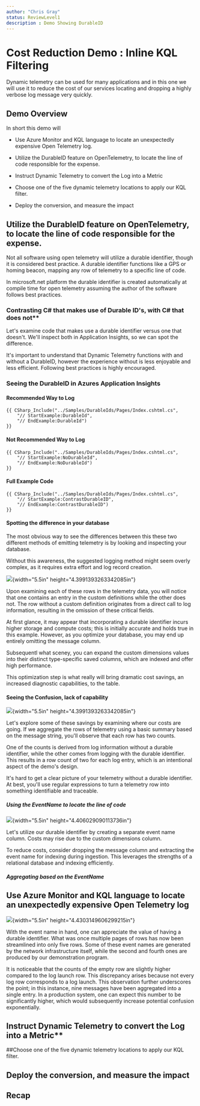 ```yaml
---
author: "Chris Gray"
status: ReviewLevel1
description : Demo Showing DurableID
---
```


# Cost Reduction Demo : Inline KQL Filtering

Dynamic telemetry can be used for many applications and in this one we
will use it to reduce the cost of our services locating and dropping a
highly verbose log message very quickly.

## Demo Overview

In short this demo will

-   Use Azure Monitor and KQL language to locate an unexpectedly
    expensive Open Telemetry log.

-   Utilize the DurableID feature on OpenTelemetry, to locate the line
    of code responsible for the expense.

-   Instruct Dynamic Telemetry to convert the Log into a Metric

-   Choose one of the five dynamic telemetry locations to apply our KQL
    filter.

-   Deploy the conversion, and measure the impact

## Utilize the DurableID feature on OpenTelemetry, to locate the line of code responsible for the expense.

Not all software using open telemetry will utilize a durable identifier,
though it is considered best practice. A durable identifier functions
like a GPS or homing beacon, mapping any row of telemetry to a specific
line of code.

In microsoft.net platform the durable identifier is created
automatically at compile time for open telemetry assuming the author of
the software follows best practices.

### Contrasting C# that makes use of Durable ID's, with C# that does not\*\*

Let\'s examine code that makes use a durable identifier versus one that
doesn\'t. We'll inspect both in Application Insights, so we can spot the
difference.

It\'s important to understand that Dynamic Telemetry functions with and
without a DurableID, however the experience without is less enjoyable
and less efficient. Following best practices is highly encouraged.

### Seeing the DurableID in Azures Application Insights

#### Recommended Way to Log

``` cdocs_include
{{ CSharp_Include("../Samples/DurableIds/Pages/Index.cshtml.cs",
    "// StartExample:DurableId",
    "// EndExample:DurableId")
}}
```

#### Not Recommended Way to Log

``` cdocs_include
{{ CSharp_Include("../Samples/DurableIds/Pages/Index.cshtml.cs",
    "// StartExample:NoDurableId",
    "// EndExample:NoDurableId")
}}
```

#### Full Example Code

``` cdocs_include
{{ CSharp_Include("../Samples/DurableIds/Pages/Index.cshtml.cs",
    "// StartExample:ContrastDurableID",
    "// EndExample:ContrastDurableID")
}}
```

#### Spotting the difference in your database

The most obvious way to see the differences between this these two
different methods of emitting telemetry is by looking and inspecting
your database.

Without this awareness, the suggested logging method might seem overly
complex, as it requires extra effort and log record creation.

![](../orig_media/Demo.1.DurableID.Contrast.png){width="5.5in"
height="4.3991393263342085in"}

Upon examining each of these rows in the telemetry data, you will notice
that one contains an entry in the custom definitions while the other
does not. The row without a custom definition originates from a direct
call to log information, resulting in the omission of these critical
fields.

At first glance, it may appear that incorporating a durable identifier
incurs higher storage and compute costs; this is initially accurate and
holds true in this example. However, as you optimize your database, you
may end up entirely omitting the message column.

Subsequentl what sceney, you can expand the custom dimensions values
into their distinct type-specific saved columns, which are indexed and
offer high performance.

This optimization step is what really will bring dramatic cost savings,
an increased diagnostic capabilities, to the table.

#### Seeing the Confusion, lack of capability

![](../orig_media/Demo.1.DurableID.Confusion.png){width="5.5in"
height="4.3991393263342085in"}

Let\'s explore some of these savings by examining where our costs are
going. If we aggregate the rows of telemetry using a basic summary based
on the message string, you\'ll observe that each row has two counts.

One of the counts is derived from log information without a durable
identifier, while the other comes from logging with the durable
identifier. This results in a row count of two for each log entry, which
is an intentional aspect of the demo\'s design.

It\'s hard to get a clear picture of your telemetry without a durable
identifier. At best, you\'ll use regular expressions to turn a telemetry
row into something identifiable and traceable.

##### Using the EventName to locate the line of code

![](../orig_media/Demo.1.DurableID.ExtendEventName.png){width="5.5in"
height="4.406029090113736in"}

Let\'s utilize our durable identifier by creating a separate event name
column. Costs may rise due to the custom dimensions column.

To reduce costs, consider dropping the message column and extracting the
event name for indexing during ingestion. This leverages the strengths
of a relational database and indexing efficiently.

##### Aggregating based on the EventName

## Use Azure Monitor and KQL language to locate an unexpectedly expensive Open Telemetry log

![](../orig_media/Demo.1.DurableID.SummarizeContrast.png){width="5.5in"
height="4.4303149606299215in"}

With the event name in hand, one can appreciate the value of having a
durable identifier. What was once multiple pages of rows has now been
streamlined into only five rows. Some of these event names are generated
by the network infrastructure itself, while the second and fourth ones
are produced by our demonstration program.

It is noticeable that the counts of the empty row are slightly higher
compared to the log launch row. This discrepancy arises because not
every log row corresponds to a log launch. This observation further
underscores the point; in this instance, nine messages have been
aggregated into a single entry. In a production system, one can expect
this number to be significantly higher, which would subsequently
increase potential confusion exponentially.

## Instruct Dynamic Telemetry to convert the Log into a Metric\*\*

##Choose one of the five dynamic telemetry locations to apply our KQL
filter.

## Deploy the conversion, and measure the impact

## Recap
